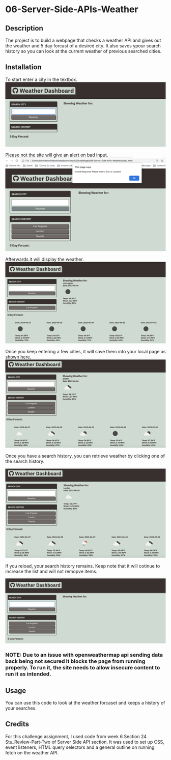 # 06-Server-Side-APIs-Weather
## Description

The project is to build a webpage that checks a weather API and gives out the weather and 5 day forcast of a desired city. It also saves ypour search history so you can look at the current weather of previous searched cities.

## Installation
To start enter a city in the textbox.
![screenshot of Homepage](assets/images/01.png) 

Please not the site will give an alert on bad input.
![screenshot of bad input response](assets/images/07.png) 

Afterwards it will display the weather.
![screenshot of forcast](assets/images/02.png) 

Once you keep entering a few cities, it will save them into your local page as shown here.
![screenshot of weather history](assets/images/03.png) 

Once you have a search history, you can retrieve weather by clicking one of the search history.

![screenshot of getting history weather](assets/images/04.png) 

If you reload, your search history remains. Keep note that it will cotinue to increase the list and will not remopve items.

![screenshot of maintaining history weather](assets/images/05.png) 

### NOTE: Due to an issue with openweathermap api sending data back being not secured it blocks the page from running properly. To run it, the site needs to allow insecure content to run it as intended.

## Usage

You can use this code to look at the weather forcaset and keeps a history of your searches. 

## Credits
For this challenge assignment, I used code from week 6 Section 24 Stu_Review-Part-Two of Server Side API section. It was used to set up CSS, event listeners, HTML query selectors and a general outline on running fetch on the weather API.
